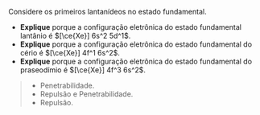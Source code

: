 Considere os primeiros lantanídeos no estado fundamental.

- **Explique** porque a configuração eletrônica do estado fundamental lantânio é $[\ce{Xe}] 6s^2 5d^1$. 
- **Explique** porque a configuração eletrônica do estado fundamental do cério é $[\ce{Xe}] 4f^1 6s^2$.
- **Explique** porque a configuração eletrônica do estado fundamental do praseodímio é $[\ce{Xe}] 4f^3 6s^2$.

> - Penetrabilidade.
> - Repulsão e Penetrabilidade.
> - Repulsão.
